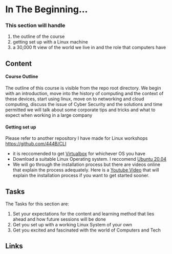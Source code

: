 # In The Beginning...
### This section will handle  
1. the outline of the course  
2. getting set up with a Linux machine  
3. a 30,000 ft view of the world we live in and the role that computers have  

## Content  
#### Course Outline  
The outline of this course is visible from the repo root directory.   We begin with an introduction, move into the history of computing and the context of these devices, start using linux, move on to networking and cloud computing, discuss the issue of Cyber Security and the solutions and time permitted we will talk about some corporate tips and tricks and what to expect when working in a large company  

#### Getting set up
Please refer to another repository I have made for Linux workshops  
https://github.com/444B/CLI  
- it is reccomended to get [Virtualbox](https://www.virtualbox.org/wiki/Downloads) for whichever OS you have  
- Download a suitable Linux Operating system. I reccomend [Ubuntu 20.04](https://releases.ubuntu.com/20.04/)  
- We will go through the installation process but there are videos online that explain the process adequately. Here is a [Youtube Video](https://www.youtube.com/watch?v=S26CKNo4Tgs) that will explain the installation process if you want to get started sooner.

## Tasks  
The Tasks for this section are:  
1. Set your expectations for the content and learning method that lies ahead and how future sessions will be done  
2. Get you set up with a working Linux System of your own  
3. Get you excited and fascinated with the world of Computers and Tech

## Links  

